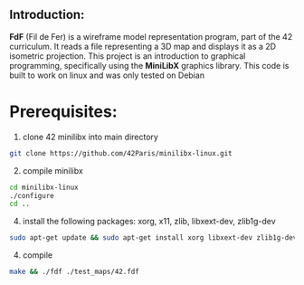 ## Introduction:
**FdF** (Fil de Fer) is a wireframe model representation program, part of the 42 curriculum. It reads a file representing a 3D map and displays it as a 2D isometric projection. This project is an introduction to graphical programming, specifically using the **MiniLibX** graphics library.
This code is built to work on linux and was only tested on Debian

# Prerequisites:

1.  clone 42 minilibx into main directory
```sh
git clone https://github.com/42Paris/minilibx-linux.git 
 ```
2.  compile minilibx
```sh
cd minilibx-linux
./configure
cd ..
```
4.  install the following packages: xorg, x11, zlib, libxext-dev, zlib1g-dev
```sh
sudo apt-get update && sudo apt-get install xorg libxext-dev zlib1g-dev libbsd-dev
```
4.  compile
```sh
make && ./fdf ./test_maps/42.fdf
```
